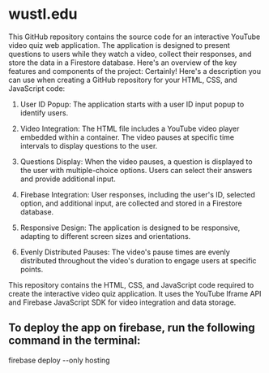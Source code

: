 # wustl.edu

This GitHub repository contains the source code for an interactive YouTube video quiz web application.
The application is designed to present questions to users while they watch a video, collect their responses, and store the data in a Firestore database.
Here's an overview of the key features and components of the project:
Certainly! Here's a description you can use when creating a GitHub repository for your HTML, CSS, and JavaScript code:

1. User ID Popup: The application starts with a user ID input popup to identify users.

2. Video Integration: The HTML file includes a YouTube video player embedded within a container.
   The video pauses at specific time intervals to display questions to the user.

3. Questions Display: When the video pauses, a question is displayed to the user with multiple-choice options.
   Users can select their answers and provide additional input.

4. Firebase Integration: User responses, including the user's ID, selected option, and additional
   input, are collected and stored in a Firestore database.

5. Responsive Design: The application is designed to be responsive, adapting to different screen sizes and orientations.

6. Evenly Distributed Pauses: The video's pause times are evenly distributed throughout the video's
   duration to engage users at specific points.

This repository contains the HTML, CSS, and JavaScript code required to create the interactive video quiz application.
It uses the YouTube Iframe API and Firebase JavaScript SDK for video integration and data storage.

## To deploy the app on firebase, run the following command in the terminal:

firebase deploy --only hosting
